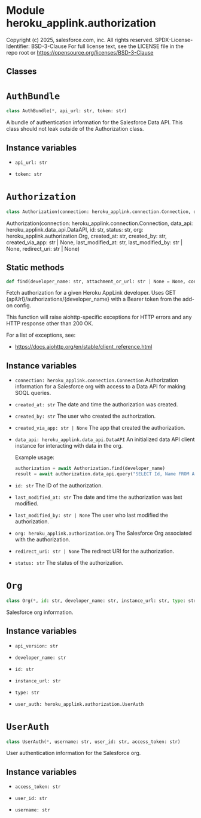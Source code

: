 Module heroku_applink.authorization
===================================
Copyright (c) 2025, salesforce.com, inc.
All rights reserved.
SPDX-License-Identifier: BSD-3-Clause
For full license text, see the LICENSE file in the repo root or https://opensource.org/licenses/BSD-3-Clause

Classes
-------

<!-- python-authbundle.md -->
# `AuthBundle`

```python
class AuthBundle(*, api_url: str, token: str)
```
A bundle of authentication information for the Salesforce Data API. This
class should not leak outside of the Authorization class.

## Instance variables

* `api_url: str`
    

* `token: str`
    

<!-- python-authorization.md -->
# `Authorization`

```python
class Authorization(connection: heroku_applink.connection.Connection, data_api: heroku_applink.data_api.DataAPI, id: str, status: str, org: heroku_applink.authorization.Org, created_at: str, created_by: str, created_via_app: str | None, last_modified_at: str, last_modified_by: str | None, redirect_uri: str | None)
```
Authorization(connection: heroku_applink.connection.Connection, data_api: heroku_applink.data_api.DataAPI, id: str, status: str, org: heroku_applink.authorization.Org, created_at: str, created_by: str, created_via_app: str | None, last_modified_at: str, last_modified_by: str | None, redirect_uri: str | None)

## Static methods

```python
def find(developer_name: str, attachment_or_url: str | None = None, config: heroku_applink.config.Config = Config(request_timeout=5, connect_timeout=None, socket_connect=None, socket_read=None)) ‑> heroku_applink.authorization.Authorization
```
Fetch authorization for a given Heroku AppLink developer.
Uses GET {apiUrl}/authorizations/{developer_name}
with a Bearer token from the add-on config.

This function will raise aiohttp-specific exceptions for HTTP errors and
any HTTP response other than 200 OK.

For a list of exceptions, see:
* https://docs.aiohttp.org/en/stable/client_reference.html

## Instance variables

* `connection: heroku_applink.connection.Connection`
    Authorization information for a Salesforce org with access to a Data API for
    making SOQL queries.

* `created_at: str`
    The date and time the authorization was created.

* `created_by: str`
    The user who created the authorization.

* `created_via_app: str | None`
    The app that created the authorization.

* `data_api: heroku_applink.data_api.DataAPI`
    An initialized data API client instance for interacting with data in the org.
    
    Example usage:
    
    ```python
    authorization = await Authorization.find(developer_name)
    result = await authorization.data_api.query("SELECT Id, Name FROM Account")
    ```

* `id: str`
    The ID of the authorization.

* `last_modified_at: str`
    The date and time the authorization was last modified.

* `last_modified_by: str | None`
    The user who last modified the authorization.

* `org: heroku_applink.authorization.Org`
    The Salesforce Org associated with the authorization.

* `redirect_uri: str | None`
    The redirect URI for the authorization.

* `status: str`
    The status of the authorization.

<!-- python-org.md -->
# `Org`

```python
class Org(*, id: str, developer_name: str, instance_url: str, type: str, api_version: str, user_auth: heroku_applink.authorization.UserAuth)
```
Salesforce org information.

## Instance variables

* `api_version: str`
    

* `developer_name: str`
    

* `id: str`
    

* `instance_url: str`
    

* `type: str`
    

* `user_auth: heroku_applink.authorization.UserAuth`
    

<!-- python-userauth.md -->
# `UserAuth`

```python
class UserAuth(*, username: str, user_id: str, access_token: str)
```
User authentication information for the Salesforce org.

## Instance variables

* `access_token: str`
    

* `user_id: str`
    

* `username: str`